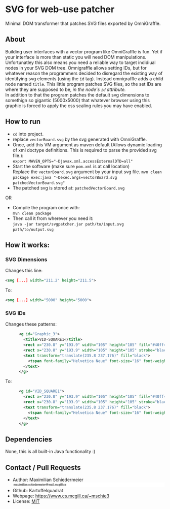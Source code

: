 # SVG for web-use patcher

Minimal DOM transformer that patches SVG files exported by OmniGraffle.

## About

Building user interfaces with a vector program like OmniGraffle is fun. Yet if your interface is more than static you will need DOM manipulations. Unfortunatley this also means you need a reliable way to target indidiual nodes in your SVG DOM tree. Omnigraffle allows setting IDs, but for whatever reason the programmers decided to disregard the existing way of identifying svg elements (using the ```id``` tag). Instead omnigraffle adds a child node named ```title```.
This little program patches SVG files, so the set IDs are where they are supposed to be, *in the node's ```id``` attribute.*  
In addition to that the program patches the default svg dimensions to somethign so gigantic (5000x5000) that whatever browser using this graphic is forced to apply the css scaling rules you may have enabled.

## How to run

 * ```cd``` into project.
 * replace ```vectorBoard.svg``` by the svg generated with OmniGraffle.
 * Once, add this VM argument as maven default (Allows dynamic loading of xml doctype definitions. This is required to parse the provided svg file.):  
 ```export MAVEN_OPTS="-Djavax.xml.accessExternalDTD=all"```
 * Start the software (make sure ```pom.xml``` is at call location)  
 Replace the ```vectorBoard.svg``` argument by your input svg file.
```mvn clean package exec:java "-Dexec.args=vectorBoard.svg patchedVectorBoard.svg"```
 * The patched svg is stored at: ```patchedVectorBoard.svg```
 
 OR
 
  * Compile the program once with:  
  ```mvn clean package```
  * Then call it from wherever you need it:  
  ```java -jar target/svgpatcher.jar path/to/input.svg path/to/output.svg```

## How it works:

### SVG Dimensions

Changes this line:  
```xml
<svg [...] width="211.2" height="211.5">
```

To:  
```xml
<svg [...] width="5000" height="5000">
```


### SVG IDs

Changes these patterns:  
```xml
      <g id="Graphic_3">
        <title>VID-SQUARE1</title>
        <rect x="230.8" y="193.9" width="105" height="105" fill="#40ff40"/>
        <rect x="230.8" y="193.9" width="105" height="105" stroke="black" stroke-linecap="round" stroke-linejoin="round" stroke-width="1"/>
        <text transform="translate(235.8 237.176)" fill="black">
          <tspan font-family="Helvetica Neue" font-size="16" font-weight="400" fill="black" x="34.156" y="15">361</tspan>
        </text>
      </g>
```

To:  
```xml
      <g id="VID_SQUARE1">
        <rect x="230.8" y="193.9" width="105" height="105" fill="#40ff40"/>
        <rect x="230.8" y="193.9" width="105" height="105" stroke="black" stroke-linecap="round" stroke-linejoin="round" stroke-width="1"/>
        <text transform="translate(235.8 237.176)" fill="black">
          <tspan font-family="Helvetica Neue" font-size="16" font-weight="400" fill="black" x="34.156" y="15">361</tspan>
        </text>
      </g>
```

## Dependencies

None, this is all built-in Java functionality  :)

## Contact / Pull Requests

 * Author: Maximilian Schiedermeier ![email](email.png)
 * Github: Kartoffelquadrat
 * Webpage: https://www.cs.mcgill.ca/~mschie3
 * License: [MIT](https://opensource.org/licenses/MIT)


